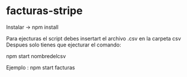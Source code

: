 # facturas-stripe

Instalar -> npm install

Para ejecturas el script debes insertart el archivo .csv en la carpeta csv
Despues solo tienes que ejecturar el comando:

npm start nombredelcsv

Ejemplo : npm start facturas
